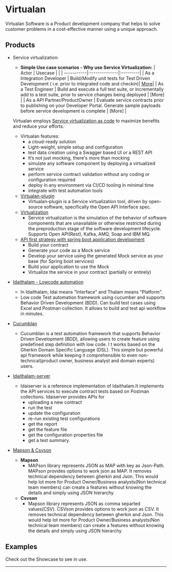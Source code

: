 # Virtualan

Virtualan Software is a Product development company that helps to solve customer problems in a cost-effective manner using a unique approach.   

## Products
- Service virtualization:
    - **Simple Use case scenarios - Why use Service Virtualization:**
    | Actor      | Usecase       |   |
    | -----------|:--------------|:---------|
    | As a Integration Developer | Build/Modify unit tests for Test Driven Development  ( i.e. prior to integrated code and checkin)| [More](Developer-usecase.md)|
    | As a Test Engineer  | Build and execute a full test suite, or incrementally add to a test suite, prior to service changes being deployed  | [More] |
    | As a API Partner/ProductOwner | Evaluate service contracts prior to publishing on your Developer Portal.  Generate sample payloads before service development is complete | [More] |

    Virtualan employs [Service virtualization as code](https://www.linkedin.com/groups/13908063/) to maximize benefits and reduce your efforts. 
    - Virtualan features:
        - a cloud-ready solution
        - Light-weight, simple setup and configuration
        - test data creation using a Swagger based UI or a REST API 
        - It’s not just mocking, there's more than mocking 
        - simulate any software component by deploying a virtualized service
        - perform service contract validation without any coding or configuration required
        - deploy in any environment via CI/CD tooling in minimal time
        - integrate with test automation tools
    - [Virtualan-plugin](https://github.com/virtualansoftware/virtualan/tree/master/modules/virtualan-plugin)
        - Virtualan-plugin is a Service virtualization tool, driven by  open-source software, specifically the Open API Interface spec.
    - [Virtualization](https://github.com/virtualansoftware/virtualan/tree/master/modules/virtualization)
        - Service virtualization is the simulation of the behavior of software components that are unavailable or otherwise restricted during the preproduction stage of the software development lifecycle. Supports Open API(Rest), Kafka, AMQ, Soap and IBM MQ.
     - [API first strategy with spring boot application development](Api-first.md) 
        - Build your contract 
        - Generate your code as a Mock service
        - Develop your service using the generated Mock service as your base (for Spring boot services)
        - Build your application to use the Mock
        - Virtualize the service in your contract (partially or entirely)
- [Idaithalam - Lowcode automation](https://github.com/virtualansoftware/idaithalam)
    - In Idaithalam, Idai means "Interface" and Thalam means "Platform".
    - Low code Test automation framework using cucumber and supports Behavior Driven Development (BDD). Can build test cases using Excel and Postman collection. It allows to build and test api workflow in minutes.
- [Cucumblan](https://github.com/virtualansoftware/cucumblan)
    - Cucumblan is a test automation framework that supports Behavior Driven Development (BDD), allowing users to create feature using predefined step definition with low code. I t works based on the Gherkin Domain Specific Language (DSL). This simple but powerful api framework while keeping it comprehensible to even non-technical(product owner, business analyst and domain experts) users.
- [Idaithalam-server](https://github.com/virtualansoftware/idaithalam-server)
    - Idaiserver is a reference implementation of Idaithalam.It implements the API services to execute contract tests based on Postman collections.
        Idaiserver provides APIs for 
        - uploading a new contract
        - run the test
        - update the configuration
        - re-run existing test configurations
        - get the report
        - get the feature file
        - get the configuration properties file
        - get a test summary.
- [Mapson & Csvson](https://github.com/virtualansoftware/mapson)
    - **Mapson**
        - MAPson library represents JSON as MAP with key as Json-Path. MAPson provides options to work json as MAP. It removes technical dependency between gherkin and Json. This would help lot more for Product Owner/Business analysts(Non technical team members) can create a features without knowing the details and simply using JSON hierarchy
    - **Csvson**
        -  Mapson library represents JSON as comma separted values(CSV). CSVson provides options to work json as CSV. It removes technical dependency between gherkin and Json. This would help lot more for Product Owner/Business analysts(Non technical team members) can create a features without knowing the details and simply using JSON hierarchy
## Examples

Check out the Showcase to see in use.

----